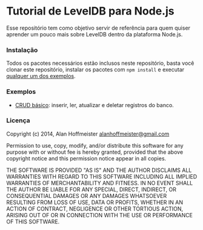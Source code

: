 # Tutorial de LevelDB para Node.js

Esse repositório tem como objetivo servir de referência para quem quiser
aprender um pouco mais sobre LevelDB dentro da plataforma Node.js.

### Instalação

Todos os pacotes necessários estão inclusos neste repositório, basta você
clonar este repositório, instalar os pacotes com `npm install` e executar
[qualquer um dos exemplos][1].

### Exemplos

* [CRUD básico][0]: inserir, ler, atualizar e deletar registros do banco.

### Licença

Copyright (c) 2014, Alan Hoffmeister <alanhoffmeister@gmail.com>

Permission to use, copy, modify, and/or distribute this software for any purpose
with or without fee is hereby granted, provided that the above copyright notice
and this permission notice appear in all copies.

THE SOFTWARE IS PROVIDED "AS IS" AND THE AUTHOR DISCLAIMS ALL WARRANTIES WITH
REGARD TO THIS SOFTWARE INCLUDING ALL IMPLIED WARRANTIES OF MERCHANTABILITY AND
FITNESS. IN NO EVENT SHALL THE AUTHOR BE LIABLE FOR ANY SPECIAL, DIRECT,
INDIRECT, OR CONSEQUENTIAL DAMAGES OR ANY DAMAGES WHATSOEVER RESULTING FROM LOSS
OF USE, DATA OR PROFITS, WHETHER IN AN ACTION OF CONTRACT, NEGLIGENCE OR OTHER
TORTIOUS ACTION, ARISING OUT OF OR IN CONNECTION WITH THE USE OR PERFORMANCE OF
THIS SOFTWARE.

[0]: exemplos/crud-basico.js
[1]: exemplos/
